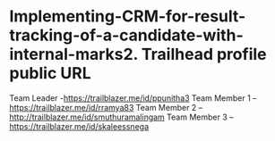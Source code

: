 # Implementing-CRM-for-result-tracking-of-a-candidate-with-internal-marks2.	Trailhead profile public URL
Team Leader -https://trailblazer.me/id/ppunitha3 Team Member 1 –https://trailblazer.me/id/rramya83 
Team Member 2 –http://trailblazer.me/id/smuthuramalingam
Team Member 3 – https://trailblazer.me/id/skaleessnega
